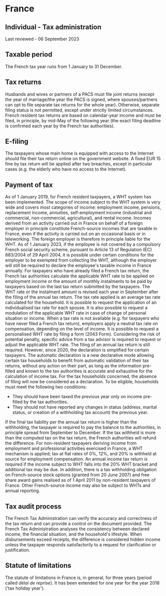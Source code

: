 # France
## Individual - Tax administration
Last reviewed - 06 September 2023
## Taxable period
The French tax year runs from 1 January to 31 December.
## Tax returns
Husbands and wives or partners of a PACS must file joint returns (except the year of marriage/the year the PACS is signed, where spouses/partners can opt to file separate tax returns for the whole year). Otherwise, separate filing status is not permitted, except under strictly limited circumstances.
French resident tax returns are based on calendar-year income and must be filed, in principle, by mid-May of the following year (the exact filing deadline is confirmed each year by the French tax authorities). 
## E-filing
The taxpayers whose main home is equipped with access to the Internet should file their tax return online on the government website.
A fixed EUR 15 fine by tax return will be applied after two breaches, except in particular cases (e.g. the elderly who have no access to the Internet).
## Payment of tax
As of 1 January 2019, for French resident taxpayers, a WHT system has been implemented. The scope of income subject to the WHT system is very wide and covers most categories of income: employment income, pensions, replacement income, annuities, self-employment income (industrial and commercial, non-commercial, agricultural), and rental income.
Incomes derived from an activity carried out in France on behalf of a foreign employer in principle constitute French-source incomes that are taxable in France, even if the activity is carried out on an occasional basis or in teleworking. The foreign employer is therefore in principle liable for the WHT. 
As of 1 January 2023, if the employee is not covered by a compulsory French social security scheme, pursuant to Article 13 of Regulation (EC) 883/2004 of 29 April 2004, it is possible under certain conditions for the employer to be exempted from collecting the WHT, although the employer will still be required to declare the employee's taxable income in France annually.
For taxpayers who have already filed a French tax return, the French tax authorities calculate the applicable WHT rate to be applied on employment income or the amount of monthly instalments to be paid by taxpayers based on the last tax return submitted by the taxpayers. The WHT rate or the instalment amount is revised each year in September after the filing of the annual tax return. The tax rate applied is an average tax rate calculated for the household. It is possible to request the application of an individualised tax rate for each spouse. It is also possible to request a modulation of the applicable WHT rate in case of change of personal situation or income.
When a tax rate is not available (e.g. for taxpayers who have never filed a French tax return), employers apply a neutral tax rate on compensation, depending on the level of income. It is possible to request a personalised WHT rate by filing a form (2043 Form).
Considering the risk of potential penalty, specific advice from a tax advisor is required to request or adjust the applicable WHT rate.
The filing of an annual tax return is still required. However, since 2020, the declaration is simplified for certain taxpayers. The automatic declaration is a new declarative mode allowing certain tax households to benefit from automatic validation of their tax returns, without any action on their part, as long as the information pre-filled and known to the tax authorities is accurate and exhaustive for the calculation of income tax. For the tax households concerned, the absence of filing will now be considered as a declaration. To be eligible, households must meet the following two conditions:
  * They should have been taxed the previous year only on income pre-filled by the tax authorities.
  * They should not have reported any changes in status (address, marital status, or creation of a withholding tax account) the previous year.


If the final tax liability per the annual tax return is higher than the withholding, the taxpayer is required to pay the balance to the authorities, in principle spread from September to December. If the tax withheld is more than the computed tax on the tax return, the French authorities will refund the difference. 
For non-resident taxpayers deriving income from employment and professional activities exercised in France, a WHT mechanism is applied; tax at flat rates of 0%, 12%, and 20% is withheld at source for employment compensation. An annual income tax return is required if the income subject to WHT falls into the 20% WHT bracket and additional tax may be due.
In addition, there is a tax withholding obligation on French-source stock options (granted from 20 June 2007) and free share award gains realised as of 1 April 2011 by non-resident taxpayers of France.
Other French-source income may also be subject to WHTs and annual reporting.
## Tax audit process
The French Tax Administration can verify the accuracy and correctness of the tax return and can provide a control on the document provided. The French Tax Administration analyses the consistency between declared income, the financial situation, and the household's lifestyle.
When disbursements exceed receipts, the difference is considered hidden income unless the taxpayer responds satisfactorily to a request for clarification or justification.
## Statute of limitations
The statute of limitations in France is, in general, for three years (period called _délai de reprise_). It has been extended for one year for the year 2018 ('tax holiday year').
